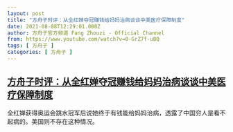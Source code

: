 ```yaml
---
layout: post
title: "方舟子时评：从全红婵夺冠赚钱给妈妈治病谈谈中美医疗保障制度"
date: 2021-08-08T12:29:01.000Z
author: 方舟子官方频道 Fang Zhouzi - Official Channel
from: https://www.youtube.com/watch?v=0-GrZ7f-uBQ
tags: [ 方舟子 ]
categories: [ 方舟子 ]
---
```

<!--1628425741000-->
[方舟子时评：从全红婵夺冠赚钱给妈妈治病谈谈中美医疗保障制度](https://www.youtube.com/watch?v=0-GrZ7f-uBQ)
------

<div>
全红婵获得奥运会跳水冠军后说她终于有钱能给妈妈治病，透露了中国穷人是看不起病的。美国则不存在这种情况。
</div>
